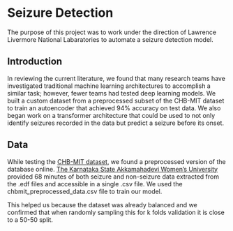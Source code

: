 # Seizure Detection
The purpose of this project was to work under the direction of Lawrence Livermore National Labaratories to automate a seizure detection model.

## Introduction
In reviewing the current literature, we found that many research teams have investigated traditional machine learning architectures to accomplish a similar task; however, fewer teams had tested deep learning models. We built a custom dataset from a preprocessed subset of the CHB-MIT dataset to train an autoencoder that achieved 94\% accuracy on test data. We also began work on a transformer architecture that could be used to not only identify seizures recorded in the data but predict a seizure before its onset.

## Data
While testing the [CHB-MIT dataset](https://physionet.org/content/chbmit/1.0.0/), we found a preprocessed version of the database online. [The Karnataka State Akkamahadevi Women’s University](https://ieee-dataport.org/open-access/preprocessed-chb-mit-scalp-eeg-database#files) provided 68 minutes of both seizure and non-seizure data extracted from the .edf files and accessible in a single .csv file. We used the chbmit\_preprocessed\_data.csv file to train our model.

This helped us because the dataset was already balanced and we confirmed that when randomly sampling this for k folds validation it is close to a 50-50 split.

